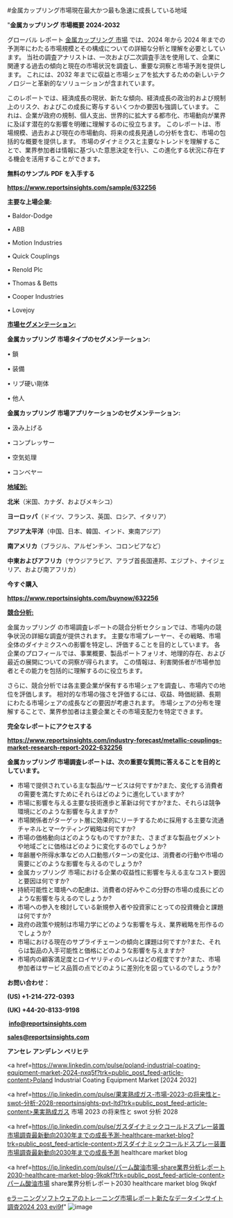 #金属カップリング市場現在最大かつ最も急速に成長している地域

"<strong>金属カップリング 市場概要 2024-2032</strong>

グローバル レポート <a href=https://www.reportsinsights.com/sample/632256>金属カップリング 市場</a> では、2024 年から 2024 年までの予測年にわたる市場規模とその構成についての詳細な分析と理解を必要としています。 当社の調査アナリストは、一次および二次調査手法を使用して、企業に関連する過去の傾向と現在の市場状況を調査し、重要な洞察と市場予測を提供します。 これには、2032 年までに収益と市場シェアを拡大​​するための新しいテクノロジーと革新的なソリューションが含まれています。

このレポートでは、経済成長の現状、新たな傾向、経済成長の政治的および規制上のリスク、およびこの成長に寄与するいくつかの要因も強調しています。 これは、企業が政府の規制、個人支出、世界的に拡大する都市化、市場動向が業界に及ぼす潜在的な影響を明確に理解するのに役立ちます。 このレポートは、市場規模、過去および現在の市場動向、将来の成長見通しの分析を含む、市場の包括的な概要を提供します。 市場のダイナミクスと主要なトレンドを理解することで、業界参加者は情報に基づいた意思決定を行い、この進化する状況に存在する機会を活用することができます。

<strong><b>無料のサンプル PDF を入手する</b></strong>

<a href=https://www.reportsinsights.com/sample/632256><strong><u>https://www.reportsinsights.com/sample/632256</u></strong></a>

<strong>主要な上場企業:</strong>

• Baldor-Dodge

• ABB

• Motion Industries

• Quick Couplings

• Renold Plc

• Thomas & Betts

• Cooper Industries

• Lovejoy

<strong><u>市場セグメンテーション</u></strong><strong><u>:</u></strong>

<strong>金属カップリング 市場タイプのセグメンテーション:</strong>

• 鎖

• 装備

• リブ硬い剛体

• 他人

<strong>金属カップリング 市場アプリケーションのセグメンテーション:</strong>

• 汲み上げる

• コンプレッサー

• 空気処理

• コンベヤー

<strong><u>地域別</u></strong><strong><u>:</u></strong>

<strong>北米</strong>（米国、カナダ、およびメキシコ）

<strong>ヨーロッパ</strong>（ドイツ、フランス、英国、ロシア、イタリア）

<strong>アジア太平洋</strong>（中国、日本、韓国、インド、東南アジア）

<strong>南アメリカ</strong>（ブラジル、アルゼンチン、コロンビアなど）

<strong>中東およびアフリカ</strong>（サウジアラビア、アラブ首長国連邦、エジプト、ナイジェリア、および南アフリカ）

<strong>今すぐ購入</strong>

<a href=https://www.reportsinsights.com/buynow/632256><strong><u>https://www.reportsinsights.com/buynow/632256</u></strong></a>

<strong><u>競合分析:</u></strong>

金属カップリング の市場調査レポートの競合分析セクションでは、市場内の競争状況の詳細な調査が提供されます。 主要な市場プレーヤー、その戦略、市場全体のダイナミクスへの影響を特定し、評価することを目的としています。 各企業のプロフィールでは、事業概要、製品ポートフォリオ、地理的存在、および最近の展開についての洞察が得られます。 この情報は、利害関係者が市場参加者とその能力を包括的に理解するのに役立ちます。

さらに、競合分析では各主要企業が保有する市場シェアを調査し、市場内での地位を評価します。 相対的な市場の強さを評価するには、収益、時価総額、長期にわたる市場シェアの成長などの要因が考慮されます。 市場シェアの分布を理解することで、業界参加者は主要企業とその市場支配力を特定できます。

<strong>完全なレポートにアクセスする</strong>

<a href=https://www.reportsinsights.com/industry-forecast/metallic-couplings-market-research-report-2022-632256><strong><u><b>https://www.reportsinsights.com/industry-forecast/metallic-couplings-market-research-report-2022-632256</b></u></strong></a>

<strong><b>金属カップリング 市場調査レポートは、次の重要な質問に答えることを目的としています。</b></strong>
<ul>
  <li>市場で提供されている主な製品/サービスは何ですか?また、変化する消費者の需要を満たすためにそれらはどのように進化していますか?</li>
  <li>市場に影響を与える主要な技術進歩と革新は何ですか?また、それらは競争環境にどのような影響を与えますか?</li>
  <li>市場関係者がターゲット層に効果的にリーチするために採用する主要な流通チャネルとマーケティング戦略は何ですか?</li>
  <li>市場の価格動向はどのようなものですか?また、さまざまな製品セグメントや地域ごとに価格はどのように変化するのでしょうか?</li>
  <li>年齢層や所得水準などの人口動態パターンの変化は、消費者の行動や市場の需要にどのような影響を与えるのでしょうか?</li>
  <li>金属カップリング 市場における企業の収益性に影響を与える主なコスト要因と要因は何ですか?</li>
  <li>持続可能性と環境への配慮は、消費者の好みやこの分野の市場の成長にどのような影響を与えるのでしょうか?</li>
  <li>市場への参入を検討している新規参入者や投資家にとっての投資機会と課題は何ですか?</li>
  <li>政府の政策や規制は市場力学にどのような影響を与え、業界戦略を形作るのでしょうか?</li>
  <li>市場における現在のサプライチェーンの傾向と課題は何ですか?また、それらは製品の入手可能性と価格にどのような影響を与えますか?</li>
  <li>市場内の顧客満足度とロイヤリティのレベルはどの程度ですか?また、市場参加者はサービス品質の点でどのように差別化を図っているのでしょうか?</li>
</ul>
<strong>お問い合わせ：</strong>

<strong>(US) +1-214-272-0393</strong>

<strong>(UK) +44-20-8133-9198</strong>

<strong> </strong><a href=info@reportsinsights.com><strong><u>info@reportsinsights.com</u></strong></a>

<a href=sales@reportsinsights.com><strong><u>sales@reportsinsights.com</u></strong></a>

<strong>アンセレ アンデレン ベリヒテ</strong>

<a href=https://www.linkedin.com/pulse/poland-industrial-coating-equipment-market-2024-nxq5f?trk=public_post_feed-article-content>Poland Industrial Coating Equipment Market [2024 2032]</a>

<a href=https://jp.linkedin.com/pulse/果実熟成ガス-市場-2023-の将来性と-swot-分析-2028-reportsinsights-pvt-ltd?trk=public_post_feed-article-content>果実熟成ガス 市場 2023 の将来性と swot 分析 2028</a>

<a href=https://jp.linkedin.com/pulse/ガスダイナミックコールドスプレー装置市場調査最新動向2030年までの成長予測-healthcare-market-blog?trk=public_post_feed-article-content>ガスダイナミックコールドスプレー装置市場調査最新動向2030年までの成長予測 healthcare market blog</a>

<a href=https://jp.linkedin.com/pulse/パーム酸油市場-share業界分析レポート2030-healthcare-market-blog-9kqkf?trk=public_post_feed-article-content>パーム酸油市場 share業界分析レポート2030 healthcare market blog 9kqkf</a>

<a href=https://www.linkedin.com/pulse/eラーニングソフトウェアのトレーニング市場レポート新たなデータインサイト調査2024-203-evi9f/>eラーニングソフトウェアのトレーニング市場レポート新たなデータインサイト調査2024 203 evi9f</a>"
![image](https://github.com/ahaan12367/RIMarket24/assets/158471582/7ee27b81-1e5a-48fd-9880-20d71434f64b)
